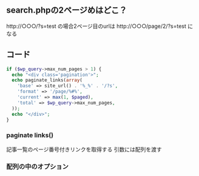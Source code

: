 ## search.phpの2ページめはどこ？
http://○○○/?s=test の場合2ページ目のurlは
http://○○○/page/2/?s=test になる

## コード
```php
if ($wp_query->max_num_pages > 1) {
  echo "<div class='pagination'>";
  echo paginate_links(array(
    'base' => site_url() . '%_%' . '/?s',
    'format' => '/page/%#%',
    'current' => max(1, $paged),
    'total' => $wp_query->max_num_pages,
  ));
  echo "</div>";
}
```

### paginate links()
記事一覧のページ番号付きリンクを取得する
引数には配列を渡す

### 配列の中のオプション
